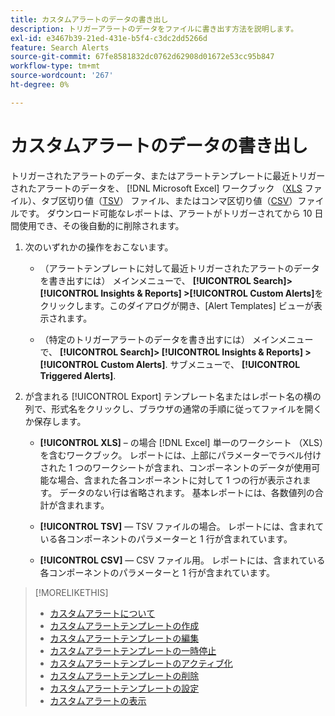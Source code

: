 ```yaml
---
title: カスタムアラートのデータの書き出し
description: トリガーアラートのデータをファイルに書き出す方法を説明します。
exl-id: e3467b39-21ed-431e-b5f4-c3dc2dd5266d
feature: Search Alerts
source-git-commit: 67fe8581832dc0762d62908d01672e53cc95b847
workflow-type: tm+mt
source-wordcount: '267'
ht-degree: 0%

---
```


# カスタムアラートのデータの書き出し

トリガーされたアラートのデータ、またはアラートテンプレートに最近トリガーされたアラートのデータを、 [!DNL Microsoft Excel] ワークブック （[XLS](/help/search-social-commerce/glossary.md#w-x) ファイル）、タブ区切り値（[TSV](/help/search-social-commerce/glossary.md#s-t)） ファイル、またはコンマ区切り値（[CSV](/help/search-social-commerce/glossary.md#c-d)）ファイルです。 ダウンロード可能なレポートは、アラートがトリガーされてから 10 日間使用でき、その後自動的に削除されます。

1. 次のいずれかの操作をおこないます。

   * （アラートテンプレートに対して最近トリガーされたアラートのデータを書き出すには） メインメニューで、 **[!UICONTROL Search]> [!UICONTROL Insights & Reports] >[!UICONTROL Custom Alerts]**&#x200B;をクリックします。このダイアログが開き、[Alert Templates] ビューが表示されます。

   * （特定のトリガーアラートのデータを書き出すには） メインメニューで、 **[!UICONTROL Search]> [!UICONTROL Insights & Reports] >[!UICONTROL Custom Alerts]**. サブメニューで、 **[!UICONTROL Triggered Alerts]**.

1. が含まれる [!UICONTROL Export] テンプレート名またはレポート名の横の列で、形式名をクリックし、ブラウザの通常の手順に従ってファイルを開くか保存します。

   * **[!UICONTROL XLS]**  – の場合 [!DNL Excel] 単一のワークシート （XLS）を含むワークブック。 レポートには、上部にパラメーターでラベル付けされた 1 つのワークシートが含まれ、コンポーネントのデータが使用可能な場合、含まれた各コンポーネントに対して 1 つの行が表示されます。 データのない行は省略されます。 基本レポートには、各数値列の合計が含まれます。

   * **[!UICONTROL TSV]** — TSV ファイルの場合。 レポートには、含まれている各コンポーネントのパラメーターと 1 行が含まれています。

   * **[!UICONTROL CSV]** — CSV ファイル用。 レポートには、含まれている各コンポーネントのパラメーターと 1 行が含まれています。

>[!MORELIKETHIS]
>
>* [カスタムアラートについて](alert-about.md)
>* [カスタムアラートテンプレートの作成](alert-template-create.md)
>* [カスタムアラートテンプレートの編集](alert-template-edit.md)
>* [カスタムアラートテンプレートの一時停止](alert-template-pause.md)
>* [カスタムアラートテンプレートのアクティブ化](alert-template-activate.md)
>* [カスタムアラートテンプレートの削除](alert-template-delete.md)
>* [カスタムアラートテンプレートの設定](alert-template-settings.md)
>* [カスタムアラートの表示](alert-view.md)
